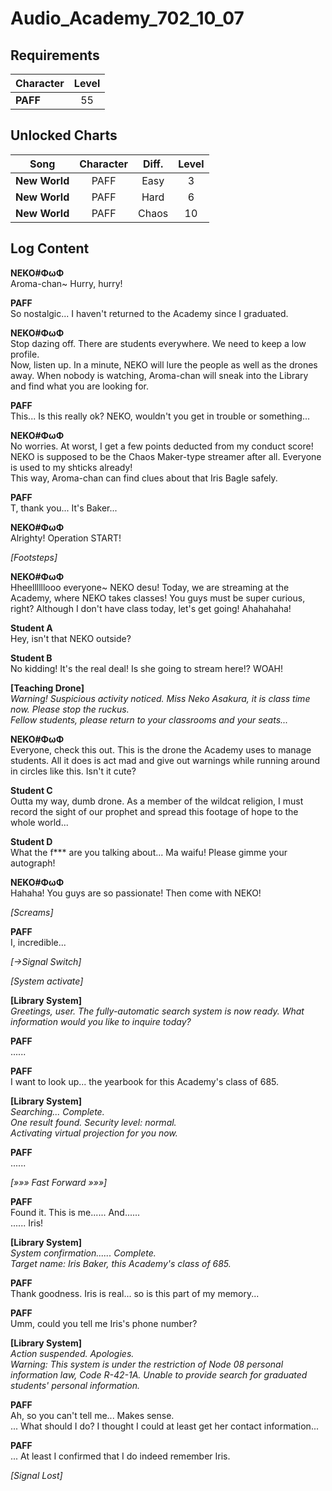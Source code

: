 # Audio_Academy_702_10_07
## Requirements
|Character|Level|
|---------|:---:|
|**PAFF** | 55  |

## Unlocked Charts
|    Song     |Character|Diff.|Level|
|-------------|:-------:|:---:|:---:|
|**New World**|  PAFF   |Easy |  3  |
|**New World**|  PAFF   |Hard |  6  |
|**New World**|  PAFF   |Chaos| 10  |

## Log Content
**NEKO#ΦωΦ**<br>
Aroma\-chan\~ Hurry, hurry!

**PAFF**<br>
So nostalgic... I haven't returned to the Academy since I graduated.

**NEKO#ΦωΦ**<br>
Stop dazing off. There are students everywhere. We need to keep a low profile.<br>
Now, listen up. In a minute, NEKO will lure the people as well as the drones away. When nobody is watching, Aroma\-chan will sneak into the Library and find what you are looking for.

**PAFF**<br>
This... Is this really ok? NEKO, wouldn't you get in trouble or something...

**NEKO#ΦωΦ**<br>
No worries. At worst, I get a few points deducted from my conduct score! NEKO is supposed to be the Chaos Maker\-type streamer after all. Everyone is used to my shticks already!<br>
This way, Aroma\-chan can find clues about that Iris Bagle safely.

**PAFF**<br>
T, thank you... It's Baker...

**NEKO#ΦωΦ**<br>
Alrighty! Operation START!

*\[Footsteps\]*

**NEKO#ΦωΦ**<br>
Hheellllllooo everyone\~ NEKO desu! Today, we are streaming at the Academy, where NEKO takes classes! You guys must be super curious, right? Although I don't have class today, let's get going! Ahahahaha!

**Student A**<br>
Hey, isn't that NEKO outside?

**Student B**<br>
No kidding! It's the real deal! Is she going to stream here!? WOAH!

**[Teaching Drone]**<br>
*Warning! Suspicious activity noticed. Miss Neko Asakura, it is class time now. Please stop the ruckus.<br>
Fellow students, please return to your classrooms and your seats...*

**NEKO#ΦωΦ**<br>
Everyone, check this out. This is the drone the Academy uses to manage students. All it does is act mad and give out warnings while running around in circles like this. Isn't it cute?

**Student C**<br>
Outta my way, dumb drone. As a member of the wildcat religion, I must record the sight of our prophet and spread this footage of hope to the whole world...

**Student D**<br>
What the f\*\*\* are you talking about... Ma waifu! Please gimme your autograph!

**NEKO#ΦωΦ**<br>
Hahaha! You guys are so passionate! Then come with NEKO!

*\[Screams\]*

**PAFF**<br>
I, incredible...

*[→Signal Switch]*

*\[System activate\]*

**[Library System]**<br>
*Greetings, user. The fully\-automatic search system is now ready. What information would you like to inquire today?*

**PAFF**<br>
......

**PAFF**<br>
I want to look up... the yearbook for this Academy's class of 685.

**[Library System]**<br>
*Searching... Complete.<br>
One result found. Security level: normal.<br>
Activating virtual projection for you now.*

**PAFF**<br>
......

*[»»» Fast Forward »»»]*

**PAFF**<br>
Found it. This is me...... And......<br>
...... Iris!

**[Library System]**<br>
*System confirmation...... Complete.<br>
Target name: Iris Baker, this Academy's class of 685.*

**PAFF**<br>
Thank goodness. Iris is real... so is this part of my memory...

**PAFF**<br>
Umm, could you tell me Iris's phone number?

**[Library System]**<br>
*Action suspended. Apologies.<br>
Warning: This system is under the restriction of Node 08 personal information law, Code R\-42\-1A. Unable to provide search for graduated students' personal information.*

**PAFF**<br>
Ah, so you can't tell me... Makes sense.<br>
... What should I do? I thought I could at least get her contact information...

**PAFF**<br>
... At least I confirmed that I do indeed remember Iris.

*[Signal Lost]*
